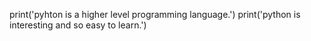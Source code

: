 print('pyhton is a higher level programming language.')
print('python is interesting and so easy to learn.')
